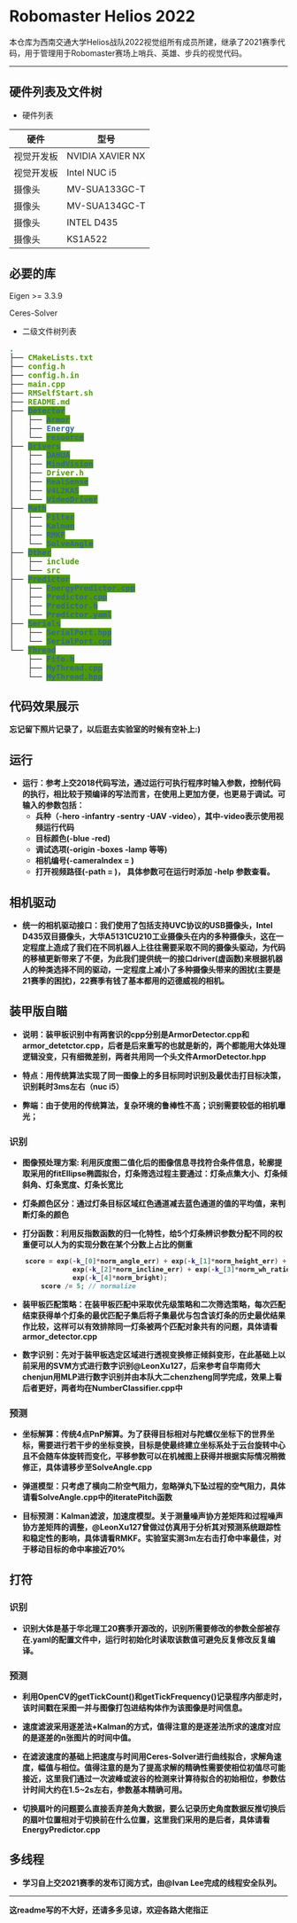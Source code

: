 # Robomaster Helios 2022
本仓库为西南交通大学Helios战队2022视觉组所有成员所建，继承了2021赛季代码，用于管理用于Robomaster赛场上哨兵、英雄、步兵的视觉代码。
***
## 硬件列表及文件树
- 硬件列表

|  硬件   | 型号  |
|  ----  | ----  |
| 视觉开发板  | NVIDIA XAVIER NX |
| 视觉开发板  | Intel NUC i5|
| 摄像头  | MV-SUA133GC-T |
| 摄像头  | MV-SUA134GC-T |
| 摄像头  | INTEL D435 |
| 摄像头  | KS1A522 |

## 必要的库
Eigen >= 3.3.9

Ceres-Solver

- 二级文件树列表

<pre><font color="#3465A4"><b>.</b></font>
├── <font color="#4E9A06"><b>CMakeLists.txt</font>
├── <font color="#4E9A06"><b>config.h</b></font>
├── <font color="#4E9A06"><b>config.h.in</b></font>
├── <font color="#4E9A06"><b>main.cpp</b></font>
├── <font color="#4E9A06"><b>RMSelfStart.sh</b></font>
├── <font color="#4E9A06"><b>README.md</b></font>
├── <span style="background-color:#4E9A06"><font color="#3465A4">Detector</font></span>
│   ├── <span style="background-color:#4E9A06"><font color="#3465A4">Armor</font></span>
│   ├── <font color="#3465A4"><b>Energy</b></font>
│   └── <span style="background-color:#4E9A06"><font color="#3465A4">resource</font></span>
├── <span style="background-color:#4E9A06"><font color="#3465A4">Drivers</font></span>
│   ├── <span style="background-color:#4E9A06"><font color="#3465A4">DAHUA</font></span>
│   ├── <span style="background-color:#4E9A06"><font color="#3465A4">MindVision</font></span>
│   ├── <font color="#4E9A06"><b>Driver.h</b></font>
│   ├── <span style="background-color:#4E9A06"><font color="#3465A4">RealSense</font></span>
│   ├── <span style="background-color:#4E9A06"><font color="#3465A4">V4L2KAS</font></span>
│   └── <span style="background-color:#4E9A06"><font color="#3465A4">VideoDriver</font></span>
├── <span style="background-color:#4E9A06"><font color="#3465A4">Math</font></span>
│   ├── <span style="background-color:#4E9A06"><font color="#3465A4">Filter</font></span>
│   ├── <span style="background-color:#4E9A06"><font color="#3465A4">Kalman</font></span>
│   ├── <span style="background-color:#4E9A06"><font color="#3465A4">RMKF</font></span>
│   └── <span style="background-color:#4E9A06"><font color="#3465A4">SolveAngle</font></span>
├── <span style="background-color:#4E9A06"><font color="#3465A4">Other</font></span>
│   ├── <font color="#4E9A06"><b>include</b></font>
│   └── <font color="#4E9A06"><b>src</b></font>
├── <span style="background-color:#4E9A06"><font color="#3465A4">Predictor</font></span>
│   ├── <span style="background-color:#4E9A06"><font color="#3465A4">EnergyPredictor.cpp</font></span>
│   ├── <span style="background-color:#4E9A06"><font color="#3465A4">Predictor.cpp</font></span>
│   ├── <span style="background-color:#4E9A06"><font color="#3465A4">Predictor.h</font></span>
│   └── <span style="background-color:#4E9A06"><font color="#3465A4">Predictor.yaml</font></span>
├── <span style="background-color:#4E9A06"><font color="#3465A4">Serials</font></span>
│   ├── <span style="background-color:#4E9A06"><font color="#3465A4">SerialPort.hpp</font></span>
│   └── <span style="background-color:#4E9A06"><font color="#3465A4">SerialPort.cpp</font></span>
└── <span style="background-color:#4E9A06"><font color="#3465A4">Thread</font></span>
    ├── <span style="background-color:#4E9A06"><font color="#3465A4">Fifo.h</font></span>
    ├── <span style="background-color:#4E9A06"><font color="#3465A4">MyThread.cpp</font></span>
    └── <span style="background-color:#4E9A06"><font color="#3465A4">MyThread.hpp</font></span>
</pre>

## 代码效果展示
忘记留下照片记录了，以后逛去实验室的时候有空补上:)

## 运行
- 运行：参考上交2018代码写法，通过运行可执行程序时输入参数，控制代码的执行，相比较于预编译的写法而言，在使用上更加方便，也更易于调试。可输入的参数包括：
	- 兵种（-hero -infantry -sentry -UAV -video），其中-video表示使用视频运行代码
	- 目标颜色(-blue -red)
	- 调试选项(-origin -boxes -lamp 等等)
	- 相机编号(-cameraIndex = )
	- 打开视频路径(-path = )，
	具体参数可在运行时添加 -help 参数查看。 

## 相机驱动
- 统一的相机驱动接口：我们使用了包括支持UVC协议的USB摄像头，Intel D435双目摄像头，大华A5131CU210工业摄像头在内的多种摄像头，这在一定程度上造成了我们在不同机器人上往往需要采取不同的摄像头驱动，为代码的移植更新带来了不便，为此我们提供统一的接口driver(虚函数)来根据机器人的种类选择不同的驱动，一定程度上减小了多种摄像头带来的困扰(主要是21赛季的困扰)，22赛季有钱了基本都用的迈德威视的相机。

## 装甲版自瞄
- **说明：装甲板识别中有两套识的cpp分别是ArmorDetector.cpp和armor_detetctor.cpp，后者是后来重写的也就是新的，两个都能用大体处理逻辑没变，只有细微差别，两者共用同一个头文件ArmorDetector.hpp**

- 特点：用传统算法实现了同一图像上的多目标同时识别及最优击打目标决策，识别耗时3ms左右（nuc i5）

- 弊端：由于使用的传统算法，复杂环境的鲁棒性不高；识别需要较低的相机曝光；


### 识别
- 图像预处理方案: 利用灰度图二值化后的图像信息寻找符合条件信息，轮廓提取采用的fitEllipse椭圆拟合，灯条筛选过程主要通过：**灯条点集大小、灯条倾斜角、灯条宽度、灯条长宽比**

- 灯条颜色区分：**通过灯条目标区域红色通道减去蓝色通道的值的平均值，来判断灯条的颜色**

- 打分函数：利用反指数函数的归一化特性，给5个灯条辨识参数分配不同的权重便可以人为的实现分数在某个分数上占比的侧重
```c++
	score = exp(-k_[0]*norm_angle_err) + exp(-k_[1]*norm_height_err) +
                exp(-k_[2]*norm_incline_err) + exp(-k_[3]*norm_wh_ratio) +
                exp(-k_[4]*norm_bright);
        score /= 5; // normalize
```

- 装甲板匹配策略：在装甲板匹配中采取优先级策略和二次筛选策略，每次匹配结束获得单个灯条的最优匹配子集后将子集最优与包含该灯条的历史最优结果作比较，这样可以有效排除同一灯条被两个匹配对象共有的问题，具体请看armor_detector.cpp

- 数字识别：先对于装甲板选定区域进行透视变换修正倾斜变形，在此基础上以前采用的SVM方式进行数字识别@LeonXu127，后来参考自华南师大chenjun用MLP进行数字识别并由本队大二chenzheng同学完成，效果上看后者更好，两者均在NumberClassifier.cpp中

### 预测
- 坐标解算：传统4点PnP解算。为了获得目标相对与陀螺仪坐标下的世界坐标，需要进行若干步的坐标变换，目标是使最终建立坐标系处于云台旋转中心且不会随车体旋转而变化，平移参数可以在机械图上获得并根据实际情况稍微修正，具体请移步至SolveAngle.cpp

- 弹道模型：只考虑了横向二阶空气阻力，忽略弹丸下坠过程的空气阻力，具体请看SolveAngle.cpp中的iteratePitch函数

- 目标预测：Kalman滤波，加速度模型。关于测量噪声协方差矩阵和过程噪声协方差矩阵的调整，@LeonXu127曾做过仿真用于分析其对预测系统跟踪性和稳定性的影响，具体请看RMKF。实验室实测3m左右击打命中率最佳，对于移动目标的命中率接近70%

## 打符
### 识别
- 识别大体是基于华北理工20赛季开源改的，识别所需要修改的参数全部被存在.yaml的配置文件中，运行时初始化时读取该数值可避免反复修改反复编译。

### 预测
- 利用OpenCV的getTickCount()和getTickFrequency()记录程序内部走时，该时间戳在采图一并与图像打包进结构体作为该图像是时间信息。

- 速度滤波采用逐差法+Kalman的方式，值得注意的是逐差法所求的速度对应的是逐差的n张图片的时间中值。

- 在滤波速度的基础上把速度与时间用Ceres-Solver进行曲线拟合，求解角速度，幅值与相位。值得注意的是为了提高求解的精确性需要使相位初值尽可能接近，这里我们通过一次波峰或波谷的检测来计算待拟合的初始相位，参数估计时间大约在1.5~2s左右，参数基本精确可用。

- 切换扇叶的问题要么直接丢弃差角大数据，要么记录历史角度数据反推切换后的扇叶位置相对于切换前在什么位置，这里我们采用的是后者，具体请看EnergyPredictor.cpp

## 多线程
- 学习自上交2021赛季的发布订阅方式，由@Ivan Lee完成的线程安全队列。

***
这readme写的不大好，还请多多见谅，欢迎各路大佬指正


